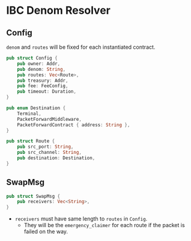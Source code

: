 # IBC Denom Resolver

## Config

`denom` and `routes` will be fixed for each instantiated contract.

```rust
pub struct Config {
    pub owner: Addr,
    pub denom: String,
    pub routes: Vec<Route>,
    pub treasury: Addr,
    pub fee: FeeConfig,
    pub timeout: Duration,
}
```

```rust
pub enum Destination {
    Terminal,
    PacketForwardMiddleware,
    PacketForwardContract { address: String },
}

pub struct Route {
    pub src_port: String,
    pub src_channel: String,
    pub destination: Destination,
}
```

## SwapMsg

```rust
pub struct SwapMsg {
    pub receivers: Vec<String>,
}
```

- `receivers` must have same length to `routes` in `Config`.
  - They will be the `emergency_claimer` for each route if the packet is failed on the way.
